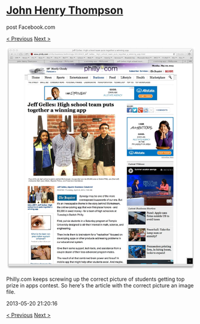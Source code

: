 # [John Henry Thompson](../README.md)
post Facebook.com

[< Previous](2013-07-03-2.md) [Next >](2013-05-07-1.md)

[![](../media/2013-05-20/Timeline-Photos-Philly-com-keeps-screwing-up-the-correct-picture.jpg)](../README.md)

Philly.com keeps screwing up the correct picture of students getting top prize in apps contest. So here's the article with the correct picture an image file.

2013-05-20 21:20:16

[< Previous](2013-07-03-2.md) [Next >](2013-05-07-1.md)